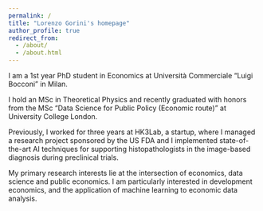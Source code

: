 ```yaml
---
permalink: /
title: "Lorenzo Gorini's homepage"
author_profile: true
redirect_from: 
  - /about/
  - /about.html
---
```


I am a 1st year PhD student in Economics at Università Commerciale “Luigi Bocconi” in Milan.

I hold an MSc in Theoretical Physics and recently graduated with honors from the MSc “Data Science for Public Policy (Economic route)” at University College London.

Previously, I worked for three years at HK3Lab, a startup, where I managed a research project sponsored by the US FDA and I implemented state-of-the-art AI techniques for supporting histopathologists in the image-based diagnosis during preclinical trials.

My primary research interests lie at the intersection of economics, data science and public economics. I am particularly interested in development economics, and the application of machine learning to economic data analysis.

<!-- 
A data-driven personal website
======
Like many other Jekyll-based GitHub Pages templates, Academic Pages makes you separate the website's content from its form. The content & metadata of your website are in structured markdown files, while various other files constitute the theme, specifying how to transform that content & metadata into HTML pages. You keep these various markdown (.md), YAML (.yml), HTML, and CSS files in a public GitHub repository. Each time you commit and push an update to the repository, the [GitHub pages](https://pages.github.com/) service creates static HTML pages based on these files, which are hosted on GitHub's servers free of charge.

Many of the features of dynamic content management systems (like Wordpress) can be achieved in this fashion, using a fraction of the computational resources and with far less vulnerability to hacking and DDoSing. You can also modify the theme to your heart's content without touching the content of your site. If you get to a point where you've broken something in Jekyll/HTML/CSS beyond repair, your markdown files describing your talks, publications, etc. are safe. You can rollback the changes or even delete the repository and start over -- just be sure to save the markdown files! Finally, you can also write scripts that process the structured data on the site, such as [this one](https://github.com/academicpages/academicpages.github.io/blob/master/talkmap.ipynb) that analyzes metadata in pages about talks to display [a map of every location you've given a talk](https://academicpages.github.io/talkmap.html).
-->
